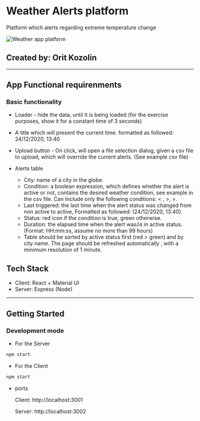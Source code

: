 # Weather Alerts platform
Platform which alerts regarding extreme temperature change

![Weather app platform](weatherTable.png)

## Created by: Orit Kozolin

<hr>

## App Functional requirenments

### Basic functionality

- Loader - hide the data, until it is being loaded (for the exercise purposes, show it for  a constant time of 3 seconds)

- A title which will present the current time. formatted as followed: 24/12/2020, 13:40
- Upload button  - On click, will open a file selection dialog, given a csv file to upload, which will override the current alerts. (See example csv file)

- Alerts table
    - City: name of a city in the globe.
    - Condition: a boolean expression, which defines whether the alert is active or not, contains the desired weather condition, see example in the csv file.
    Can Include only the following conditions: < , >, =.
    - Last triggered: the last time when the alert status was changed from non active to active, Formatted as followed: (24/12/2020, 13:40).
    - Status: red icon if the condition is true, green otherwise.
    - Duration: the elapsed time when the alert was/is in active status.
(Format: HH:mm:ss, assume no more than 99 hours)
    - Table should be sorted by active status first (red > green) and by city name.
The page should be refreshed automatically , with a minimum resolution of 1 minute.



## Tech Stack

- Client: React + Material UI
- Server: Express (Node)

<hr>

## Getting Started

### Development mode

- For the Server

```bash
npm start
```

- For the Client

```bash
npm start
```

- ports

  Client: http://localhost:3001

  Server: http://localhost:3002
